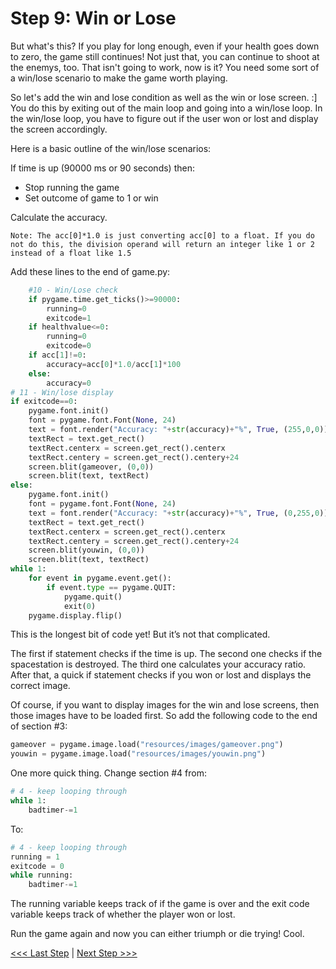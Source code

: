 # Step 9: Win or Lose

But what's this? If you play for long enough, even if your health goes down to zero, the game still continues! Not just that, you can continue to shoot at the enemys, too. That isn't going to work, now is it? You need some sort of a win/lose scenario to make the game worth playing.

So let's add the win and lose condition as well as the win or lose screen. :] You do this by exiting out of the main loop and going into a win/lose loop. In the win/lose loop, you have to figure out if the user won or lost and display the screen accordingly.

Here is a basic outline of the win/lose scenarios:

If time is up (90000 ms or 90 seconds) then:

* Stop running the game
* Set outcome of game to 1 or win

Calculate the accuracy.

`Note: The acc[0]*1.0 is just converting acc[0] to a float. If you do not do this, the division operand will return an integer like 1 or 2 instead of a float like 1.5`

Add these lines to the end of game.py:

```python
    #10 - Win/Lose check
    if pygame.time.get_ticks()>=90000:
        running=0
        exitcode=1
    if healthvalue<=0:
        running=0
        exitcode=0
    if acc[1]!=0:
        accuracy=acc[0]*1.0/acc[1]*100
    else:
        accuracy=0
# 11 - Win/lose display        
if exitcode==0:
    pygame.font.init()
    font = pygame.font.Font(None, 24)
    text = font.render("Accuracy: "+str(accuracy)+"%", True, (255,0,0))
    textRect = text.get_rect()
    textRect.centerx = screen.get_rect().centerx
    textRect.centery = screen.get_rect().centery+24
    screen.blit(gameover, (0,0))
    screen.blit(text, textRect)
else:
    pygame.font.init()
    font = pygame.font.Font(None, 24)
    text = font.render("Accuracy: "+str(accuracy)+"%", True, (0,255,0))
    textRect = text.get_rect()
    textRect.centerx = screen.get_rect().centerx
    textRect.centery = screen.get_rect().centery+24
    screen.blit(youwin, (0,0))
    screen.blit(text, textRect)
while 1:
    for event in pygame.event.get():
        if event.type == pygame.QUIT:
            pygame.quit()
            exit(0)
    pygame.display.flip()
```

This is the longest bit of code yet! But it’s not that complicated.

The first if statement checks if the time is up. The second one checks if the spacestation is destroyed. The third one calculates your accuracy ratio. After that, a quick if statement checks if you won or lost and displays the correct image.

Of course, if you want to display images for the win and lose screens, then those images have to be loaded first. So add the following code to the end of section #3:

```python
gameover = pygame.image.load("resources/images/gameover.png")
youwin = pygame.image.load("resources/images/youwin.png")
```

One more quick thing. Change section #4 from:

```python
# 4 - keep looping through
while 1:
    badtimer-=1
```

To:

```python
# 4 - keep looping through
running = 1
exitcode = 0
while running:
    badtimer-=1
```

The running variable keeps track of if the game is over and the exit code variable keeps track of whether the player won or lost.

Run the game again and now you can either triumph or die trying! Cool.

[<<< Last Step](./step8.md) | [Next Step >>>](./step10.md)
